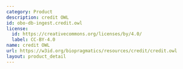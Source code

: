 ```yaml
---
category: Product
description: credit OWL
id: obo-db-ingest.credit.owl
license:
  id: https://creativecommons.org/licenses/by/4.0/
  label: CC-BY-4.0
name: credit OWL
url: https://w3id.org/biopragmatics/resources/credit/credit.owl
layout: product_detail
---
```

